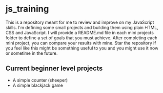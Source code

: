 # js_training

This is a repository meant for me to review and improve on my JavaScript skills. I'm defining some small projects and building them using plain HTML, CSS and JavaScript. I will provide a README.md file in each mini projects folder to define a set of goals that you must achieve. After completing each mini project, you can compare your results with mine. Star the repository if you feel like this might be something useful to you and you might use it now or sometime in the future.

## Current beginner level projects
- A simple counter (sheeper)
- A simple blackjack game
